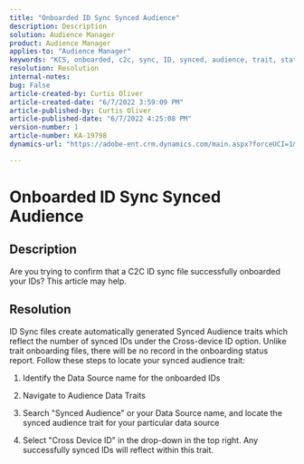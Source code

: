 ```yaml
---
title: "Onboarded ID Sync Synced Audience"
description: Description
solution: Audience Manager
product: Audience Manager
applies-to: "Audience Manager"
keywords: "KCS, onboarded, c2c, sync, ID, synced, audience, trait, status, report"
resolution: Resolution
internal-notes: 
bug: False
article-created-by: Curtis Oliver
article-created-date: "6/7/2022 3:59:09 PM"
article-published-by: Curtis Oliver
article-published-date: "6/7/2022 4:25:08 PM"
version-number: 1
article-number: KA-19798
dynamics-url: "https://adobe-ent.crm.dynamics.com/main.aspx?forceUCI=1&pagetype=entityrecord&etn=knowledgearticle&id=121a99be-7ae6-ec11-bb3c-000d3a3bdf44"

---
```

# Onboarded ID Sync Synced Audience

## Description


Are you trying to confirm that a C2C ID sync file successfully onboarded your IDs? This article may help.




## Resolution


ID Sync files create automatically generated Synced Audience traits which reflect the number of synced IDs under the Cross-device ID option. Unlike trait onboarding files, there will be no record in the onboarding status report. Follow these steps to locate your synced audience trait:

 1) Identify the Data Source name for the onboarded IDs

2) Navigate to Audience Data  Traits

 3) Search "Synced Audience" or your Data Source name, and locate the synced audience trait for your particular data source

4) Select "Cross Device ID" in the drop-down in the top right. Any successfully synced IDs will reflect within this trait.
